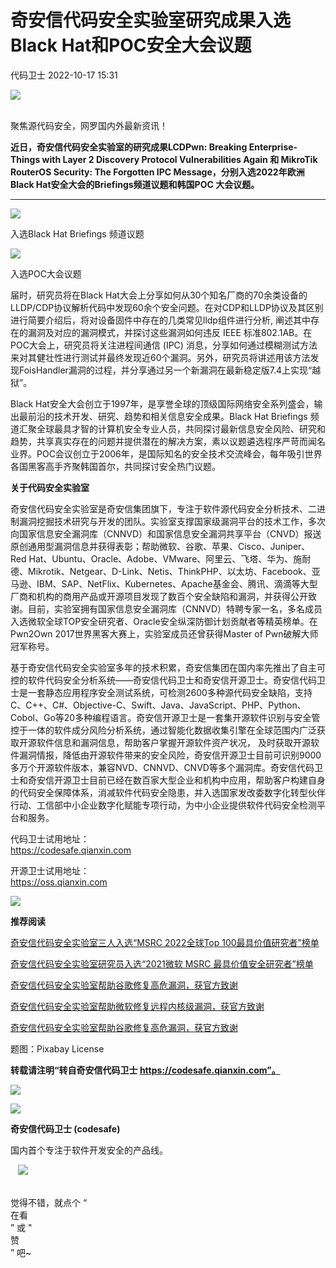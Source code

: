 #  奇安信代码安全实验室研究成果入选Black Hat和POC安全大会议题   
 代码卫士   2022-10-17 15:31  
  
![](https://mmbiz.qpic.cn/mmbiz_gif/Az5ZsrEic9ot90z9etZLlU7OTaPOdibteeibJMMmbwc29aJlDOmUicibIRoLdcuEQjtHQ2qjVtZBt0M5eVbYoQzlHiaw/640?wx_fmt=gif "")  
  
   
聚焦源代码安全，网罗国内外最新资讯！  
  
**近日，奇安信代码安全实验室的研究成果LCDPwn: Breaking Enterprise-Things with Layer 2 Discovery Protocol Vulnerabilities Again 和 MikroTik RouterOS Security: The Forgotten IPC Message，分别入选2022年欧洲Black Hat安全大会的Briefings频道议题和韩国POC 大会议题。**  
  
****  
![](https://mmbiz.qpic.cn/mmbiz_png/oBANLWYScMRx6mr8PUYZJZvxialrWmf2JAuT5iaMHyHotdunbLlmjsyNsXCrN1mz7WicvrCU4Lk78IB7y4lM4B1nA/640?wx_fmt=png "")  
  
入选Black Hat Briefings 频道议题  
  
  
![](https://mmbiz.qpic.cn/mmbiz_png/oBANLWYScMRx6mr8PUYZJZvxialrWmf2JJc0nFTiaUSm94HID6wkFRmqZSslCbhX88318VibibTRaSINNBuBXOdMpg/640?wx_fmt=png "")  
  
入选POC大会议题  
  
  
届时，研究员将在Black Hat大会上分享如何从30个知名厂商的70余类设备的LLDP/CDP协议解析代码中发现60余个安全问题。在对CDP和LLDP协议及其区别进行简要介绍后，将对设备固件中存在的几类常见lldp组件进行分析, 阐述其中存在的漏洞及对应的漏洞模式，并探讨这些漏洞如何违反 IEEE 标准802.1AB。在POC大会上，研究员将关注进程间通信 (IPC) 消息，分享如何通过模糊测试方法来对其健壮性进行测试并最终发现近60个漏洞。另外，研究员将讲述用该方法发现FoisHandler漏洞的过程，并分享通过另一个新漏洞在最新稳定版7.4上实现“越狱”。  
  
Black Hat安全大会创立于1997年，是享誉全球的顶级国际网络安全系列盛会，输出最前沿的技术开发、研究、趋势和相关信息安全成果。Black Hat Briefings 频道汇聚全球最具才智的计算机安全专业人员，共同探讨最新信息安全风险、研究和趋势，共享真实存在的问题并提供潜在的解决方案，素以议题遴选程序严苛而闻名业界。POC会议创立于2006年，是国际知名的安全技术交流峰会，每年吸引世界各国黑客高手齐聚韩国首尔，共同探讨安全热门议题。  
  
**关于代码安全实验室**  
  
奇安信代码安全实验室是奇安信集团旗下，专注于软件源代码安全分析技术、二进制漏洞挖掘技术研究与开发的团队。实验室支撑国家级漏洞平台的技术工作，多次向国家信息安全漏洞库（CNNVD）和国家信息安全漏洞共享平台（CNVD）报送原创通用型漏洞信息并获得表彰；帮助微软、谷歌、苹果、Cisco、Juniper、Red Hat、Ubuntu、Oracle、Adobe、VMware、阿里云、飞塔、华为、施耐德、Mikrotik、Netgear、D-Link、Netis、ThinkPHP、以太坊、Facebook、亚马逊、IBM、SAP、NetFlix、Kubernetes、Apache基金会、腾讯、滴滴等大型厂商和机构的商用产品或开源项目发现了数百个安全缺陷和漏洞，并获得公开致谢。目前，实验室拥有国家信息安全漏洞库（CNNVD）特聘专家一名，多名成员入选微软全球TOP安全研究者、Oracle安全纵深防御计划贡献者等精英榜单。在Pwn2Own 2017世界黑客大赛上，实验室成员还曾获得Master of Pwn破解大师冠军称号。  
  
基于奇安信代码安全实验室多年的技术积累，奇安信集团在国内率先推出了自主可控的软件代码安全分析系统——奇安信代码卫士和奇安信开源卫士。奇安信代码卫士是一套静态应用程序安全测试系统，可检测2600多种源代码安全缺陷，支持C、C++、C#、Objective-C、Swift、Java、JavaScript、PHP、Python、Cobol、Go等20多种编程语言。奇安信开源卫士是一套集开源软件识别与安全管控于一体的软件成分风险分析系统，通过智能化数据收集引擎在全球范围内广泛获取开源软件信息和漏洞信息，帮助客户掌握开源软件资产状况， 及时获取开源软件漏洞情报，降低由开源软件带来的安全风险，奇安信开源卫士目前可识别9000多万个开源软件版本，兼容NVD、CNNVD、CNVD等多个漏洞库。奇安信代码卫士和奇安信开源卫士目前已经在数百家大型企业和机构中应用，帮助客户构建自身的代码安全保障体系，消减软件代码安全隐患，并入选国家发改委数字化转型伙伴行动、工信部中小企业数字化赋能专项行动，为中小企业提供软件代码安全检测平台和服务。  
  
  
代码卫士试用地址：  
https://codesafe.qianxin.com  
  
开源卫士试用地址：  
https://oss.qianxin.com  
  
  
![](https://mmbiz.qpic.cn/mmbiz_jpg/oBANLWYScMSAib18FcZgPnzx1sdNbYvIN0WZJpnMMy5JnlPiboiaoTbmnKxUXzH15ZdXNC7OKXuGl1mWYGzC1ubXA/640?wx_fmt=jpeg "")  
  
  
  
  
  
  
  
  
  
  
  
  
  
**推荐阅读**  
  
[奇安信代码安全实验室三人入选“MSRC 2022全球Top 100最具价值研究者”榜单](http://mp.weixin.qq.com/s?__biz=MzI2NTg4OTc5Nw==&mid=2247513481&idx=1&sn=83b9a6b6887a3d6a63ff809bc4cfbc94&chksm=ea9484e3dde30df53fb368288bdea125e203c56f7d0359a34c6f61f707b6a1154d1ac526b340&scene=21#wechat_redirect)  
  
  
[奇安信代码安全实验室研究员入选“2021微软 MSRC 最具价值安全研究者”榜单](http://mp.weixin.qq.com/s?__biz=MzI2NTg4OTc5Nw==&mid=2247506794&idx=1&sn=963c32557110d553de4cb65278e9b0ac&chksm=ea94ea00dde36316d9a6837bd0c6c0b1f6fc123f5ead77738d9404d0445a3fe80d6eb6e6c946&scene=21#wechat_redirect)  
  
  
[奇安信代码安全实验室帮助谷歌修复高危漏洞，获官方致谢](http://mp.weixin.qq.com/s?__biz=MzI2NTg4OTc5Nw==&mid=2247504133&idx=1&sn=b495682ba589704ef76014370e8ce548&chksm=ea94e06fdde36979545e7e9cf0b639c3bc09580fa372cb2203557da01622b2877f96dfb26304&scene=21#wechat_redirect)  
  
  
[奇安信代码安全实验室帮助微软修复远程内核级漏洞，获官方致谢](http://mp.weixin.qq.com/s?__biz=MzI2NTg4OTc5Nw==&mid=2247503429&idx=2&sn=13f9adc1c5a3abd69c7ecaa3b88d245d&chksm=ea94ff2fdde3763987342daf5ce4a64a1548a52f8ea68a474b51ea53f3109f9cf2cd3a81dd76&scene=21#wechat_redirect)  
  
  
[奇安信代码安全实验室帮助谷歌修复高危漏洞，获官方致谢](http://mp.weixin.qq.com/s?__biz=MzI2NTg4OTc5Nw==&mid=2247503245&idx=1&sn=fecff8cc3a6944e4271b8bc96504fdda&chksm=ea94fce7dde375f168a2201ee571d0a5c47ebf3131995e9fbff039f13bb1db42f8c3188bef01&scene=21#wechat_redirect)  
  
  
  
  
题图：Pixabay License  
  
  
**转载请注明“转自奇安信代码卫士 https://codesafe.qianxin.com”。**  
  
  
  
  
![](https://mmbiz.qpic.cn/mmbiz_jpg/oBANLWYScMSf7nNLWrJL6dkJp7RB8Kl4zxU9ibnQjuvo4VoZ5ic9Q91K3WshWzqEybcroVEOQpgYfx1uYgwJhlFQ/640?wx_fmt=jpeg "")  
  
![](https://mmbiz.qpic.cn/mmbiz_jpg/oBANLWYScMSN5sfviaCuvYQccJZlrr64sRlvcbdWjDic9mPQ8mBBFDCKP6VibiaNE1kDVuoIOiaIVRoTjSsSftGC8gw/640?wx_fmt=jpeg "")  
  
**奇安信代码卫士 (codesafe)**  
  
国内首个专注于软件开发安全的产品线。  
  
   ![](https://mmbiz.qpic.cn/mmbiz_gif/oBANLWYScMQ5iciaeKS21icDIWSVd0M9zEhicFK0rbCJOrgpc09iaH6nvqvsIdckDfxH2K4tu9CvPJgSf7XhGHJwVyQ/640?wx_fmt=gif "")  
  
   
觉得不错，就点个 “  
在看  
” 或 "  
赞  
” 吧~  
  
